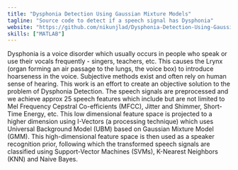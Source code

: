 ```yaml
---
title: "Dysphonia Detection Using Gaussian Mixture Models"
tagline: "Source code to detect if a speech signal has Dysphonia"
website: "https://github.com/nikunjlad/Dysphonia-Detection-Using-Gaussian-Mixture-Models"
skills: ["MATLAB"]
---
```


Dysphonia is a voice disorder which usually occurs in people who speak or use their vocals frequently - singers, teachers,
etc. This causes the Lrynx (organ forming an air passage to the lungs, the voice box) to introduce hoarseness in the voice.
Subjective methods exist and often rely on human sense of hearing. This work is an effort to create an objective solution 
to the problem of Dysphonia Detection. The speech signals are preprocessed and we achieve approx 25 speech features which
include but are not limited to Mel Frequency Cepstral Co-efficients (MFCC), Jitter and Shimmer, Short-Time Energy, etc. 
This low dimensional feature space is projected to a higher dimension using I-Vectors (a processing technique) which uses 
Universal Background Model (UBM) based on Gaussian Mixture Model (GMM). This high-dimensional feature space is then used
as a speaker recognition prior, following which the transformed speech signals are classified using Support-Vector Machines
(SVMs), K-Nearest Neighbors (KNN) and Naive Bayes.